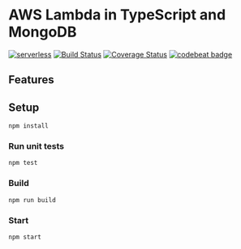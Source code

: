 # AWS Lambda in TypeScript and MongoDB

[![serverless](http://public.serverless.com/badges/v3.svg)](http://www.serverless.com)
[![Build Status](https://travis-ci.org/ttruongatl/aws-lambda-boilerplate.svg?branch=master)](https://travis-ci.org/ttruongatl/aws-lambda-boilerplate)
[![Coverage Status](https://coveralls.io/repos/github/ttruongatl/aws-lambda-boilerplate/badge.svg?branch=master)](https://coveralls.io/github/ttruongatl/aws-lambda-boilerplate?branch=master)
[![codebeat badge](https://codebeat.co/badges/8c2157b0-4c33-420f-b277-54e30881cacf)](https://codebeat.co/projects/github-com-ttruongatl-aws-lambda-boilerplate-master)

## Features

## Setup
```
npm install
```

### Run unit tests
```
npm test
```

### Build
```
npm run build
```

### Start 
```
npm start
```
